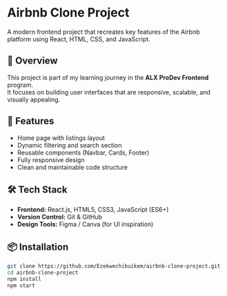 # Airbnb Clone Project

A modern frontend project that recreates key features of the Airbnb platform using React, HTML, CSS, and JavaScript.

## 🚀 Overview
This project is part of my learning journey in the **ALX ProDev Frontend** program.  
It focuses on building user interfaces that are responsive, scalable, and visually appealing.

## 🧠 Features
- Home page with listings layout
- Dynamic filtering and search section
- Reusable components (Navbar, Cards, Footer)
- Fully responsive design
- Clean and maintainable code structure

## 🛠️ Tech Stack
- **Frontend:** React.js, HTML5, CSS3, JavaScript (ES6+)
- **Version Control:** Git & GitHub
- **Design Tools:** Figma / Canva (for UI inspiration)

## 📦 Installation

```bash
git clone https://github.com/Ezekwechibuikem/airbnb-clone-project.git
cd airbnb-clone-project
npm install
npm start
